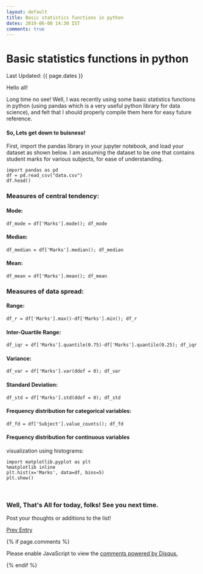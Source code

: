 ```yaml
---
layout: default
title: Basic statistics functions in python
dates: 2019-06-08 14:30 IST
comments: true
---
```

# Basic statistics functions in python
Last Updated: {{ page.dates }}

Hello all!

Long time no see! Well, I was recently using some basic statistics functions in python (using pandas which is a very useful python library for data science), and felt that I should properly compile them here for easy future reference.

#### So, Lets get down to buisness!

First, import the pandas library in your jupyter notebook, and load your dataset as shown below. I am assuming the dataset to be one that contains student marks for various subjects, for ease of understanding.

```
import pandas as pd
df = pd.read_csv("data.csv")
df.head()
```

### Measures of central tendency:

#### Mode: 

```
df_mode = df['Marks'].mode(); df_mode
```

#### Median:

```
df_median = df['Marks'].median(); df_median
```

#### Mean:

```
df_mean = df['Marks'].mean(); df_mean
```

### Measures of data spread:

#### Range:

```
df_r = df['Marks'].max()-df['Marks'].min(); df_r
```

#### Inter-Quartile Range:

```
df_iqr = df['Marks'].quantile(0.75)-df['Marks'].quantile(0.25); df_iqr
```

#### Variance:

```
df_var = df['Marks'].var(ddof = 0); df_var
```

#### Standard Deviation:

```
df_std = df['Marks'].std(ddof = 0); df_std
```

#### Frequency distribution for categorical variables:

```
df_fd = df['Subject'].value_counts(); df_fd
```

#### Frequency distribution for continuous variables 
visualization using histograms:

```
import matplotlib.pyplot as plt
%matplotlib inline
plt.hist(x='Marks', data=df, bins=5)
plt.show()
```
<br />

### Well, That's All for today, folks! See you next time.
Post your thoughts or additions to the list!

[Prev Entry](https://swatigupta1997.github.io/blog/2019/01/01/tips-to-create-github-blog/)



{% if page.comments %}

<div id="disqus_thread"></div>
<script>

/**
*  RECOMMENDED CONFIGURATION VARIABLES: EDIT AND UNCOMMENT THE SECTION BELOW TO INSERT DYNAMIC VALUES FROM YOUR PLATFORM OR CMS.
*  LEARN WHY DEFINING THESE VARIABLES IS IMPORTANT: https://disqus.com/admin/universalcode/#configuration-variables*/
/*
var disqus_config = function () {
this.page.url = https://swatigupta1997.github.io/blog/2019/06/08/basic-statistics-functions-in-python/  // Replace PAGE_URL with your page's canonical URL variable
this.page.identifier = {{ page.title }}; // Replace PAGE_IDENTIFIER with your page's unique identifier variable
};
*/
(function() { // DON'T EDIT BELOW THIS LINE
var d = document, s = d.createElement('script');
s.src = 'https://swatiguptablog-1.disqus.com/embed.js';
s.setAttribute('data-timestamp', +new Date());
(d.head || d.body).appendChild(s);
})();
</script>
<noscript>Please enable JavaScript to view the <a href="https://disqus.com/?ref_noscript">comments powered by Disqus.</a></noscript>
                            

{% endif %}
